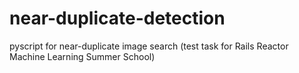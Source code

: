 # near-duplicate-detection
pyscript for near-duplicate image search (test task for Rails Reactor Machine Learning Summer School)
